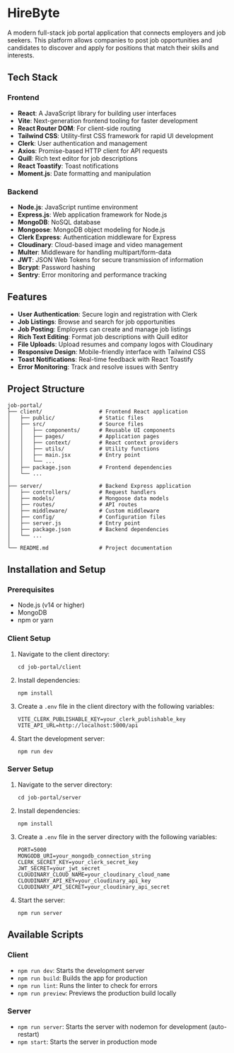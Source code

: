# HireByte

A modern full-stack job portal application that connects employers and job seekers. This platform allows companies to post job opportunities and candidates to discover and apply for positions that match their skills and interests.

## Tech Stack

### Frontend
- **React**: A JavaScript library for building user interfaces
- **Vite**: Next-generation frontend tooling for faster development
- **React Router DOM**: For client-side routing
- **Tailwind CSS**: Utility-first CSS framework for rapid UI development
- **Clerk**: User authentication and management
- **Axios**: Promise-based HTTP client for API requests
- **Quill**: Rich text editor for job descriptions
- **React Toastify**: Toast notifications
- **Moment.js**: Date formatting and manipulation

### Backend
- **Node.js**: JavaScript runtime environment
- **Express.js**: Web application framework for Node.js
- **MongoDB**: NoSQL database
- **Mongoose**: MongoDB object modeling for Node.js
- **Clerk Express**: Authentication middleware for Express
- **Cloudinary**: Cloud-based image and video management
- **Multer**: Middleware for handling multipart/form-data
- **JWT**: JSON Web Tokens for secure transmission of information
- **Bcrypt**: Password hashing
- **Sentry**: Error monitoring and performance tracking

## Features

- **User Authentication**: Secure login and registration with Clerk
- **Job Listings**: Browse and search for job opportunities
- **Job Posting**: Employers can create and manage job listings
- **Rich Text Editing**: Format job descriptions with Quill editor
- **File Uploads**: Upload resumes and company logos with Cloudinary
- **Responsive Design**: Mobile-friendly interface with Tailwind CSS
- **Toast Notifications**: Real-time feedback with React Toastify
- **Error Monitoring**: Track and resolve issues with Sentry

## Project Structure

```
job-portal/
├── client/                  # Frontend React application
│   ├── public/              # Static files
│   ├── src/                 # Source files
│   │   ├── components/      # Reusable UI components
│   │   ├── pages/           # Application pages
│   │   ├── context/         # React context providers
│   │   ├── utils/           # Utility functions
│   │   ├── main.jsx         # Entry point
│   │   └── ...
│   ├── package.json         # Frontend dependencies
│   └── ...
│
├── server/                  # Backend Express application
│   ├── controllers/         # Request handlers
│   ├── models/              # Mongoose data models
│   ├── routes/              # API routes
│   ├── middleware/          # Custom middleware
│   ├── config/              # Configuration files
│   ├── server.js            # Entry point
│   ├── package.json         # Backend dependencies
│   └── ...
│
└── README.md                # Project documentation
```

## Installation and Setup

### Prerequisites
- Node.js (v14 or higher)
- MongoDB
- npm or yarn

### Client Setup
1. Navigate to the client directory:
   ```
   cd job-portal/client
   ```

2. Install dependencies:
   ```
   npm install
   ```

3. Create a `.env` file in the client directory with the following variables:
   ```
   VITE_CLERK_PUBLISHABLE_KEY=your_clerk_publishable_key
   VITE_API_URL=http://localhost:5000/api
   ```

4. Start the development server:
   ```
   npm run dev
   ```

### Server Setup
1. Navigate to the server directory:
   ```
   cd job-portal/server
   ```

2. Install dependencies:
   ```
   npm install
   ```

3. Create a `.env` file in the server directory with the following variables:
   ```
   PORT=5000
   MONGODB_URI=your_mongodb_connection_string
   CLERK_SECRET_KEY=your_clerk_secret_key
   JWT_SECRET=your_jwt_secret
   CLOUDINARY_CLOUD_NAME=your_cloudinary_cloud_name
   CLOUDINARY_API_KEY=your_cloudinary_api_key
   CLOUDINARY_API_SECRET=your_cloudinary_api_secret
   ```

4. Start the server:
   ```
   npm run server
   ```

## Available Scripts

### Client
- `npm run dev`: Starts the development server
- `npm run build`: Builds the app for production
- `npm run lint`: Runs the linter to check for errors
- `npm run preview`: Previews the production build locally

### Server
- `npm run server`: Starts the server with nodemon for development (auto-restart)
- `npm start`: Starts the server in production mode



